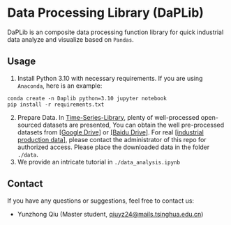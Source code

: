 # Data Processing Library (DaPLib)

DaPLib is an composite data processing function library for quick industrial data analyze and visualize based on `Pandas`.

## Usage

1. Install Python 3.10 with necessary requirements. If you are using `Anaconda`, here is an example:

```
conda create -n Daplib python=3.10 jupyter notebook
pip install -r requirements.txt
```

2. Prepare Data. In [Time-Series-Library](https://github.com/thuml/Time-Series-Library), plenty of well-processed open-sourced datasets are presented, You can obtain the well pre-processed datasets from [[Google Drive]](https://drive.google.com/drive/folders/13Cg1KYOlzM5C7K8gK8NfC-F3EYxkM3D2) or [[Baidu Drive]](https://pan.baidu.com/share/init?surl=r3KhGd0Q9PJIUZdfEYoymg&pwd=i9iy). For real [[industrial production data]]([https://cloud.tsinghua.edu.cn/smart-link/80aaf8bc-2e64-497e-b742-0da75d66af68/]()), please contact the administrator of this repo for authorized access. Please place the downloaded data in the folder `./data`.
3. We provide an intricate tutorial in `./data_analysis.ipynb`


## Contact

If you have any questions or suggestions, feel free to contact us:

- Yunzhong Qiu (Master student, qiuyz24@mails.tsinghua.edu.cn)
